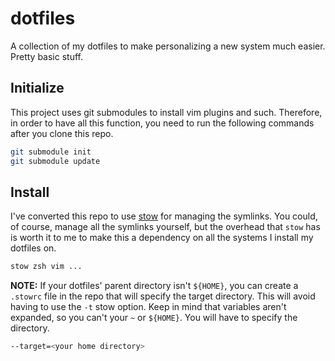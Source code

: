 # dotfiles

A collection of my dotfiles to make personalizing a new system much easier. Pretty basic stuff.

## Initialize

This project uses git submodules to install vim plugins and such. Therefore, in order to have all this function, you need to run the following commands after you clone this repo.

```bash
git submodule init
git submodule update
```

## Install

I've converted this repo to use [stow](https://www.gnu.org/software/stow/) for managing the symlinks. You could, of course, manage all the symlinks yourself, but the overhead that `stow` has is worth it to me to make this a dependency on all the systems I install my dotfiles on.

```bash
stow zsh vim ...
```

__NOTE:__ If your dotfiles' parent directory isn't `${HOME}`, you can create a `.stowrc` file in the repo that will specify the target directory. This will avoid having to use the `-t` stow option. Keep in mind that variables aren't expanded, so you can't your `~` or `${HOME}`. You will have to specify the directory.

```bash
--target=<your home directory>
```
